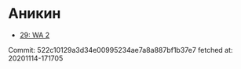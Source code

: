 # Аникин
- [29: WA 2](29.md)

Commit: 522c10129a3d34e00995234ae7a8a887bf1b37e7
 fetched at: 20201114-171705
